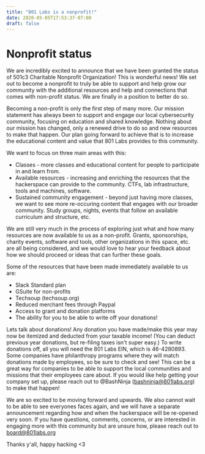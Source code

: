 ```yaml
---
title: "801 Labs is a nonprofit!"
date: 2020-05-05T17:53:37-07:00
draft: false
---
```


# Nonprofit status
We are incredibly excited to announce that we have been granted the status of 501c3 Charitable Nonprofit Organization! This is wonderful news! We set out to become a nonprofit to truly be able to support and help grow our community with the additional resources and help and connections that comes with non-profit status. We are finally in a position to better do so.

Becoming a non-profit is only the first step of many more. Our mission statement has always been to support and engage our local cybersecurity community, focusing on education and shared knowledge. Nothing about our mission has changed, only a renewed drive to do so and new resources to make that happen. Our plan going forward to achieve that is to increase the educational content and value that 801 Labs provides to this community.

We want to focus on three main areas with this:
* Classes - more classes and educational content for people to participate in and learn from.
* Available resources - increasing and enriching the resources that the hackerspace can provide to the community. CTFs, lab infrastructure, tools and machines, software.
* Sustained community engagement - beyond just having more classes, we want to see more re-occuring content that engages with our broader community. Study groups, <insert topic> nights, events that follow an available curriculum and structure, etc.

We are still very much in the process of exploring just what and how many resources are now available to us as a non-profit. Grants, sponsorships, charity events, software and tools, other organizations in this space, etc. are all being considered, and we would love to hear your feedback about how we should proceed or ideas that can further these goals.

Some of the resources that have been made immediately available to us are:
* Slack Standard plan
* GSuite for non-profits
* Techsoup (techsoup.org)
* Reduced merchant fees through Paypal
* Access to grant and donation platforms
* The ability for you to be able to write off your donations!

Lets talk about donations! Any donation you have made/make this year may now be itemized and deducted from your taxable income! (You can deduct previous year donations, but re-filing taxes isn't super easy.) To write donations off, all you will need the 801 Labs EIN, which is 46-4280893. Some companies have philanthropy programs where they will match donations made by employees, so be sure to check and see! This can be a great way for companies to be able to support the local communities and missions that their employees care about. If you would like help getting your company set up, please reach out to @BashNinja (bashninja@801labs.org) to make that happen!

We are so excited to be moving forward and upwards. We also cannot wait to be able to see everyones faces again, and we will have a separate announcement regarding how and when the hackerspace will be re-opened very soon. If you have questions, comments, concerns, or are interested in engaging more with this community but are unsure how, please reach out to board@801labs.org

Thanks y'all, happy hacking <3
